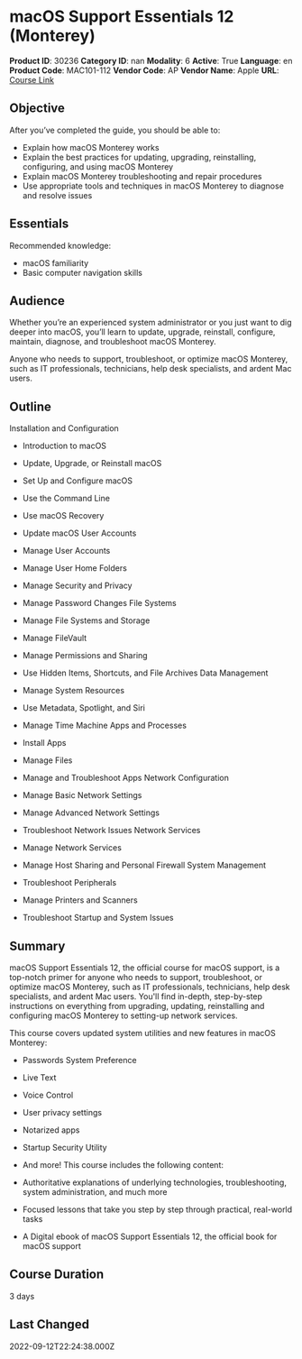 # macOS Support Essentials 12 (Monterey)

**Product ID**: 30236
**Category ID**: nan
**Modality**: 6
**Active**: True
**Language**: en
**Product Code**: MAC101-112
**Vendor Code**: AP
**Vendor Name**: Apple
**URL**: [Course Link](https://www.fastlaneus.com/course/apple-mac101-112)

## Objective
After you’ve completed the guide, you should be able to:


- Explain how macOS Monterey works
- Explain the best practices for updating, upgrading, reinstalling, configuring, and using macOS Monterey
- Explain macOS Monterey troubleshooting and repair procedures
- Use appropriate tools and techniques in macOS Monterey to diagnose and resolve issues

## Essentials
Recommended knowledge:


- macOS familiarity
- Basic computer navigation skills

## Audience
Whether you’re an experienced system administrator or you just want to dig deeper into macOS, you’ll learn to update, upgrade, reinstall, configure, maintain, diagnose, and troubleshoot macOS Monterey.

Anyone who needs to support, troubleshoot, or optimize macOS Monterey, such as IT professionals, technicians, help desk specialists, and ardent Mac users.

## Outline
Installation and Configuration


- Introduction to macOS
- Update, Upgrade, or Reinstall macOS
- Set Up and Configure macOS
- Use the Command Line
- Use macOS Recovery
- Update macOS
User Accounts


- Manage User Accounts
- Manage User Home Folders
- Manage Security and Privacy
- Manage Password Changes
File Systems


- Manage File Systems and Storage
- Manage FileVault
- Manage Permissions and Sharing
- Use Hidden Items, Shortcuts, and File Archives
Data Management


- Manage System Resources
- Use Metadata, Spotlight, and Siri
- Manage Time Machine
Apps and Processes


- Install Apps
- Manage Files
- Manage and Troubleshoot Apps
Network Configuration


- Manage Basic Network Settings
- Manage Advanced Network Settings
- Troubleshoot Network Issues
Network Services


- Manage Network Services
- Manage Host Sharing and Personal Firewall
System Management


- Troubleshoot Peripherals
- Manage Printers and Scanners
- Troubleshoot Startup and System Issues

## Summary
macOS Support Essentials 12, the official course for macOS support, is a top-notch primer for anyone who needs to support, troubleshoot, or optimize macOS Monterey, such as IT professionals, technicians, help desk specialists, and ardent Mac users. You'll find in-depth, step-by-step instructions on everything from upgrading, updating, reinstalling and configuring macOS Monterey to setting-up network services.

This course covers updated system utilities and new features in macOS Monterey:


- Passwords System Preference
- Live Text
- Voice Control
- User privacy settings
- Notarized apps
- Startup Security Utility
- And more!
This course includes the following content:


- Authoritative explanations of underlying technologies, troubleshooting, system administration, and much more
- Focused lessons that take you step by step through practical, real-world tasks
- A Digital ebook of macOS Support Essentials 12, the official book for macOS support

## Course Duration
3 days

## Last Changed
2022-09-12T22:24:38.000Z
